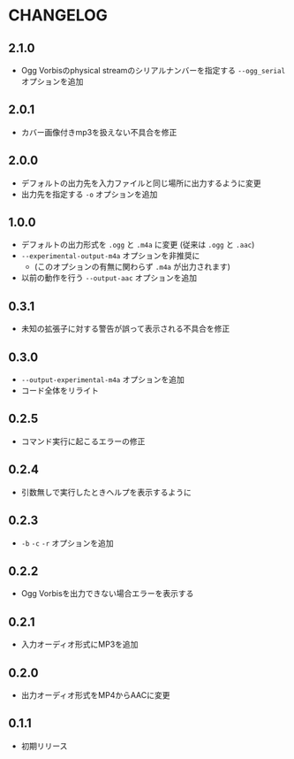 # CHANGELOG

## 2.1.0
* Ogg Vorbisのphysical streamのシリアルナンバーを指定する `--ogg_serial` オプションを追加

## 2.0.1
* カバー画像付きmp3を扱えない不具合を修正

## 2.0.0
* デフォルトの出力先を入力ファイルと同じ場所に出力するように変更
* 出力先を指定する `-o` オプションを追加

## 1.0.0
* デフォルトの出力形式を `.ogg` と `.m4a` に変更 (従来は `.ogg` と `.aac`)
* `--experimental-output-m4a` オプションを非推奨に
  * (このオプションの有無に関わらず `.m4a` が出力されます)
* 以前の動作を行う `--output-aac` オプションを追加

## 0.3.1
* 未知の拡張子に対する警告が誤って表示される不具合を修正

## 0.3.0
* `--output-experimental-m4a` オプションを追加
* コード全体をリライト

## 0.2.5
* コマンド実行に起こるエラーの修正

## 0.2.4
* 引数無しで実行したときヘルプを表示するように

## 0.2.3
* `-b` `-c` `-r` オプションを追加

## 0.2.2
* Ogg Vorbisを出力できない場合エラーを表示する

## 0.2.1
* 入力オーディオ形式にMP3を追加

## 0.2.0
* 出力オーディオ形式をMP4からAACに変更

## 0.1.1
* 初期リリース

